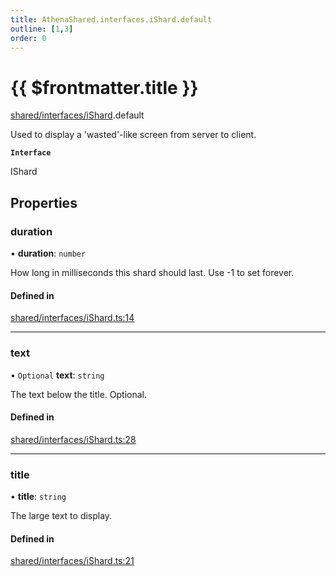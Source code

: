 ```yaml
---
title: AthenaShared.interfaces.iShard.default
outline: [1,3]
order: 0
---
```


# {{ $frontmatter.title }}


[shared/interfaces/iShard](../modules/shared_interfaces_iShard.md).default

Used to display a 'wasted'-like screen from server to client.

**`Interface`**

IShard

## Properties

### duration

• **duration**: `number`

How long in milliseconds this shard should last.
Use -1 to set forever.

#### Defined in

[shared/interfaces/iShard.ts:14](https://github.com/Stuyk/altv-athena/blob/8e03099/src/core/shared/interfaces/iShard.ts#L14)

___

### text

• `Optional` **text**: `string`

The text below the title. Optional.

#### Defined in

[shared/interfaces/iShard.ts:28](https://github.com/Stuyk/altv-athena/blob/8e03099/src/core/shared/interfaces/iShard.ts#L28)

___

### title

• **title**: `string`

The large text to display.

#### Defined in

[shared/interfaces/iShard.ts:21](https://github.com/Stuyk/altv-athena/blob/8e03099/src/core/shared/interfaces/iShard.ts#L21)
